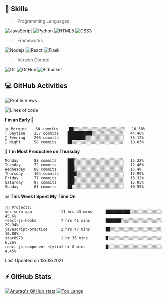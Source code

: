 ## :rocket: Skills<br/>

> Programming Languages

![JavaScript](https://img.shields.io/badge/-JavaScript-%23F7DF1C?style=for-the-badge&logo=javascript&logoColor=white)
![Python](https://img.shields.io/badge/python%20-%2314354C.svg?&style=for-the-badge&logo=python&logoColor=white)
![HTML5](https://img.shields.io/badge/html5%20-%23E34F26.svg?&style=for-the-badge&logo=html5&logoColor=white)
![CSS3](https://img.shields.io/badge/css3%20-%231572B6.svg?&style=for-the-badge&logo=css3&logoColor=white)

> Frameworks

![Nodejs](https://img.shields.io/badge/node.js%20-%2343853D.svg?&style=for-the-badge&logo=node.js&logoColor=white)
![React](https://img.shields.io/badge/React-20232A?style=for-the-badge&logo=react&logoColor=61DAFB)
![Flask](https://img.shields.io/badge/flask%20-%23000.svg?&style=for-the-badge&logo=flask&logoColor=white)

> Version Control

![Git](https://img.shields.io/badge/git%20-%23F05033.svg?&style=for-the-badge&logo=git&logoColor=white)
![GitHub](https://img.shields.io/badge/github%20-%23121011.svg?&style=for-the-badge&logo=github&logoColor=white)
![Bitbucket](https://img.shields.io/badge/bitbucket%20-%230047B3.svg?&style=for-the-badge&logo=bitbucket&logoColor=white)

## :computer: GitHub Activities<br/>

<!--START_SECTION:waka-->
![Profile Views](http://img.shields.io/badge/Profile%20Views-592-blue)

![Lines of code](https://img.shields.io/badge/From%20Hello%20World%20I%27ve%20Written-877505%20lines%20of%20code-blue)

**I'm an Early 🐤** 

```text
🌞 Morning    60 commits     ██░░░░░░░░░░░░░░░░░░░░░░░   10.38% 
🌆 Daytime    257 commits    ███████████░░░░░░░░░░░░░░   44.46% 
🌃 Evening    203 commits    ████████░░░░░░░░░░░░░░░░░   35.12% 
🌙 Night      58 commits     ██░░░░░░░░░░░░░░░░░░░░░░░   10.03%

```
📅 **I'm Most Productive on Thursday** 

```text
Monday       88 commits     ███░░░░░░░░░░░░░░░░░░░░░░   15.22% 
Tuesday      72 commits     ███░░░░░░░░░░░░░░░░░░░░░░   12.46% 
Wednesday    89 commits     ███░░░░░░░░░░░░░░░░░░░░░░   15.4% 
Thursday     104 commits    ████░░░░░░░░░░░░░░░░░░░░░   17.99% 
Friday       77 commits     ███░░░░░░░░░░░░░░░░░░░░░░   13.32% 
Saturday     87 commits     ███░░░░░░░░░░░░░░░░░░░░░░   15.05% 
Sunday       61 commits     ██░░░░░░░░░░░░░░░░░░░░░░░   10.55%

```


📊 **This Week I Spent My Time On** 

```text
🐱‍💻 Projects: 
mec-sero-app             11 hrs 43 mins      ███████████░░░░░░░░░░░░░░   45.6% 
react-js-hooks           7 hrs 41 mins       ███████░░░░░░░░░░░░░░░░░░   29.94% 
javascript-practice      2 hrs 47 mins       ██░░░░░░░░░░░░░░░░░░░░░░░   10.88% 
star6973                 1 hr 36 mins        █░░░░░░░░░░░░░░░░░░░░░░░░   6.26% 
react-js-component-stylin1 hr 8 mins         █░░░░░░░░░░░░░░░░░░░░░░░░   4.45%

```


 Last Updated on 13/08/2021
<!--END_SECTION:waka-->


## :zap: GitHub Stats<br/>
    
[![Anurag's GitHub stats](https://github-readme-stats.vercel.app/api?username=star6973&show_icons=true&theme=prussian)](https://github.com/star6973/github-readme-stats)
[![Top Langs](https://github-readme-stats.vercel.app/api/top-langs/?username=star6973&layout=compact&hide=jupyter%20notebook,html,css,scss&langs_count=4&theme=prussian)](https://github.com/star6973/github-readme-stats)
